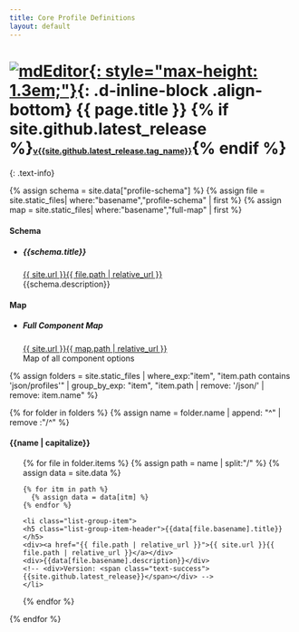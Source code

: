 ```yaml
---
title: Core Profile Definitions
layout: default
---
```


# [![mdEditor](https://www.mdeditor.org/img/mdEditor_logo.png){: style="max-height: 1.3em;"}](https://www.mdeditor.org){: .d-inline-block .align-bottom} {{ page.title }} {% if site.github.latest_release %}<a href="{{site.github.latest_release.html_url}}" style="font-size:.5em;" class="text-muted">v{{site.github.latest_release.tag_name}}</a>{% endif %}

{: .text-info}

{% assign schema = site.data["profile-schema"] %}
{% assign file = site.static_files| where:"basename","profile-schema" | first %}
{% assign map = site.static_files| where:"basename","full-map" | first %}

<div class="row">
  <div class="col-sm">
    <div class="card mb-5 mt-5 border-info">
      <h4 class="card-header text-white bg-info">Schema</h4>
      <ul class="list-group list-group-flush">
        <li class="list-group-item">
        <h5 class="list-group-item-header">{{schema.title}}</h5>
        <div><a href="{{ file.path | relative_url }}">{{ site.url }}{{ file.path | relative_url }}</a></div>
        <div>{{schema.description}}</div>
        <!-- <div>Version: <span class="text-success">{{site.github.latest_release}}</span></div> -->
        </li>
      </ul>
    </div>
  </div>
  <div class="col-sm">
    <div class="card mb-5 mt-5 border-info">
      <h4 class="card-header text-white bg-info">Map</h4>
      <ul class="list-group list-group-flush">
        <li class="list-group-item">
        <h5 class="list-group-item-header">Full Component Map</h5>
        <div><a href="{{ map.path | relative_url }}">{{ site.url }}{{ map.path | relative_url }}</a></div>
        <div>Map of all component options</div>
        <!-- <div>Version: <span class="text-success">{{site.github.latest_release}}</span></div> -->
        </li>
      </ul>
    </div>
  </div>
</div>

{% assign folders = site.static_files | where_exp:"item", "item.path contains 'json/profiles'" | group_by_exp: "item",
"item.path | remove: '/json/' | remove: item.name" %}

{% for folder in folders %}
{% assign name = folder.name | append: "^" | remove :"/^" %}

<div class="card mt-3 mb-5">
  <h4 class="card-header text-info">{{name | capitalize}}</h4>
  <ul class="list-group list-group-flush">
  {% for file in folder.items %}
    {% assign path = name | split:"/" %}
    {% assign data = site.data %}

    {% for itm in path %}
      {% assign data = data[itm] %}
    {% endfor %}

    <li class="list-group-item">
    <h5 class="list-group-item-header">{{data[file.basename].title}}</h5>
    <div><a href="{{ file.path | relative_url }}">{{ site.url }}{{ file.path | relative_url }}</a></div>
    <div>{{data[file.basename].description}}</div>
    <!-- <div>Version: <span class="text-success">{{site.github.latest_release}}</span></div> -->
    </li>

{% endfor %}

  </ul>
</div>
{% endfor %}
